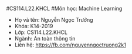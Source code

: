 #CS114.L22.KHCL
#Môn học: Machine Learning
- Họ và tên: Nguyễn Ngọc Trưởng
- Khóa: K14-2019
- Lớp: CS114.L22.KHCL
- Ngành: An toàn thông tin
- Liên hệ: https://fb.com/nguyenngoctruong2k1

